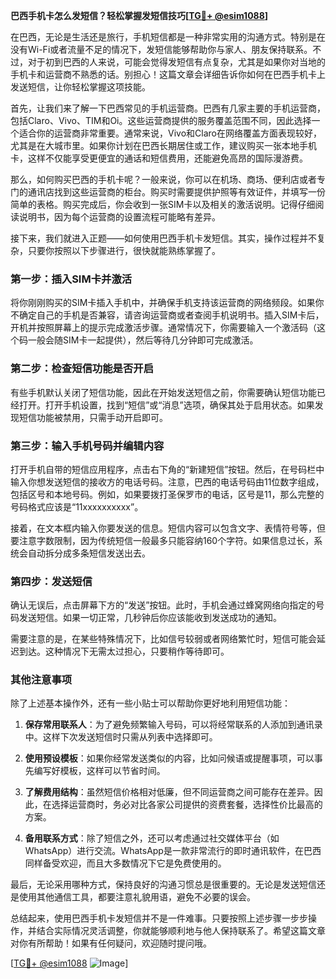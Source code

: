 **巴西手机卡怎么发短信？轻松掌握发短信技巧[[TG💪+ @esim1088](https://t.me/s/esim1088)]**

在巴西，无论是生活还是旅行，手机短信都是一种非常实用的沟通方式。特别是在没有Wi-Fi或者流量不足的情况下，发短信能够帮助你与家人、朋友保持联系。不过，对于初到巴西的人来说，可能会觉得发短信有点复杂，尤其是如果你对当地的手机卡和运营商不熟悉的话。别担心！这篇文章会详细告诉你如何在巴西手机卡上发送短信，让你轻松掌握这项技能。

首先，让我们来了解一下巴西常见的手机运营商。巴西有几家主要的手机运营商，包括Claro、Vivo、TIM和Oi。这些运营商提供的服务覆盖范围不同，因此选择一个适合你的运营商非常重要。通常来说，Vivo和Claro在网络覆盖方面表现较好，尤其是在大城市里。如果你计划在巴西长期居住或工作，建议购买一张本地手机卡，这样不仅能享受更便宜的通话和短信费用，还能避免高昂的国际漫游费。

那么，如何购买巴西的手机卡呢？一般来说，你可以在机场、商场、便利店或者专门的通讯店找到这些运营商的柜台。购买时需要提供护照等有效证件，并填写一份简单的表格。购买完成后，你会收到一张SIM卡以及相关的激活说明。记得仔细阅读说明书，因为每个运营商的设置流程可能略有差异。

接下来，我们就进入正题——如何使用巴西手机卡发短信。其实，操作过程并不复杂，只要你按照以下步骤进行，很快就能熟练掌握了。

### 第一步：插入SIM卡并激活

将你刚刚购买的SIM卡插入手机中，并确保手机支持该运营商的网络频段。如果你不确定自己的手机是否兼容，请咨询运营商或者查阅手机说明书。插入SIM卡后，开机并按照屏幕上的提示完成激活步骤。通常情况下，你需要输入一个激活码（这个码一般会随SIM卡一起提供），然后等待几分钟即可完成激活。

### 第二步：检查短信功能是否开启

有些手机默认关闭了短信功能，因此在开始发送短信之前，你需要确认短信功能已经打开。打开手机设置，找到“短信”或“消息”选项，确保其处于启用状态。如果发现短信功能被禁用，只需手动开启即可。

### 第三步：输入手机号码并编辑内容

打开手机自带的短信应用程序，点击右下角的“新建短信”按钮。然后，在号码栏中输入你想发送短信的接收方的电话号码。注意，巴西的电话号码由11位数字组成，包括区号和本地号码。例如，如果要拨打圣保罗市的电话，区号是11，那么完整的号码格式应该是“11xxxxxxxxxx”。

接着，在文本框内输入你要发送的信息。短信内容可以包含文字、表情符号等，但要注意字数限制，因为传统短信一般最多只能容纳160个字符。如果信息过长，系统会自动拆分成多条短信发送出去。

### 第四步：发送短信

确认无误后，点击屏幕下方的“发送”按钮。此时，手机会通过蜂窝网络向指定的号码发送短信。如果一切正常，几秒钟后你应该能收到发送成功的通知。

需要注意的是，在某些特殊情况下，比如信号较弱或者网络繁忙时，短信可能会延迟到达。这种情况下无需太过担心，只要稍作等待即可。

### 其他注意事项

除了上述基本操作外，还有一些小贴士可以帮助你更好地利用短信功能：

1. **保存常用联系人**：为了避免频繁输入号码，可以将经常联系的人添加到通讯录中。这样下次发送短信时只需从列表中选择即可。
   
2. **使用预设模板**：如果你经常发送类似的内容，比如问候语或提醒事项，可以事先编写好模板，这样可以节省时间。

3. **了解费用结构**：虽然短信价格相对低廉，但不同运营商之间可能存在差异。因此，在选择运营商时，务必对比各家公司提供的资费套餐，选择性价比最高的方案。

4. **备用联系方式**：除了短信之外，还可以考虑通过社交媒体平台（如WhatsApp）进行交流。WhatsApp是一款非常流行的即时通讯软件，在巴西同样备受欢迎，而且大多数情况下它是免费使用的。

最后，无论采用哪种方式，保持良好的沟通习惯总是很重要的。无论是发送短信还是使用其他通信工具，都要注意礼貌用语，避免不必要的误会。

总结起来，使用巴西手机卡发短信并不是一件难事。只要按照上述步骤一步步操作，并结合实际情况灵活调整，你就能够顺利地与他人保持联系了。希望这篇文章对你有所帮助！如果有任何疑问，欢迎随时提问哦。

[[TG💪+ @esim1088](https://t.me/s/esim1088) ![Image](https://i.postimg.cc/4NQfJmqS/Snipaste-2025-05-13-00-14-12.png)]